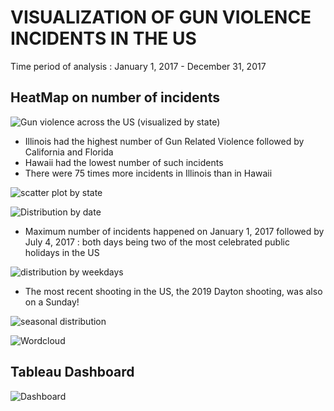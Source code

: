 # VISUALIZATION OF GUN VIOLENCE INCIDENTS IN THE US
Time period of analysis : January 1, 2017 - December 31, 2017
## HeatMap on number of incidents
![Gun violence across the US (visualized by state)](https://github.com/Sonull/Gun-violence/blob/master/gun_violence_map.png)
* Illinois had the highest number of Gun Related Violence followed by California and Florida
* Hawaii had the lowest number of such incidents
* There were 75 times more incidents in Illinois than in Hawaii

![scatter plot by state](https://github.com/Sonull/Gun-violence/blob/master/gun_violence_incidents.png)

![Distribution by date](https://github.com/Sonull/Gun-violence/blob/master/gun_violence_by_date.png)
* Maximum number of incidents happened on January 1, 2017 followed by July 4, 2017 : both days being two of the most celebrated public holidays in the US

![distribution by weekdays](https://github.com/Sonull/Gun-violence/blob/master/gun_violence_by_week.png)
* The most recent shooting in the US, the 2019 Dayton shooting, was also on a Sunday!

![seasonal distribution](https://github.com/Sonull/Gun-violence/blob/master/gun_violence_seasonal.png)

![Wordcloud](https://github.com/Sonull/Gun-violence/blob/master/gun_violence_word_cloud.png)

## Tableau Dashboard
![Dashboard](https://github.com/Sonull/Gun-violence/blob/master/gun_violence_combined_dashboard.png)
